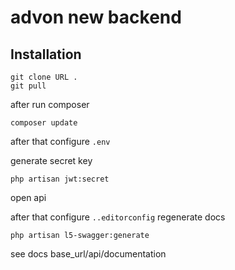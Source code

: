 # advon new backend

## Installation

```
git clone URL .
git pull
```
after run composer
```
composer update
```
after that configure `.env`

generate secret key
```
php artisan jwt:secret
```

open api

after that configure `..editorconfig`
regenerate docs
```
php artisan l5-swagger:generate
```
see docs base_url/api/documentation

